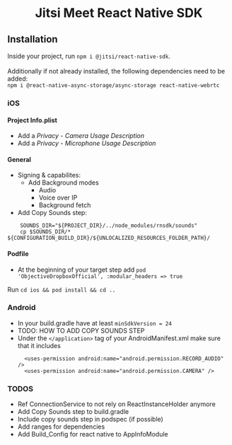 # <p align="center">Jitsi Meet React Native SDK</p>


## Installation
 Inside your project, run `npm i @jitsi/react-native-sdk`.<br/><br/>Additionally if not already installed, the following dependencies need to be added:
 <br/>`npm i @react-native-async-storage/async-storage react-native-webrtc`

 [comment]: # (These deps definitely need to be added manually, more could be neccesary)

### iOS

#### Project Info.plist
- Add a *Privacy - Camera Usage Description*
- Add a *Privacy - Microphone Usage Description*

#### General
- Signing & capabilites:
    - Add Background modes
        - Audio
        - Voice over IP
        - Background fetch
- Add Copy Sounds step:

```
    SOUNDS_DIR="${PROJECT_DIR}/../node_modules/rnsdk/sounds"
    cp $SOUNDS_DIR/* ${CONFIGURATION_BUILD_DIR}/${UNLOCALIZED_RESOURCES_FOLDER_PATH}/
```
#### Podfile
- At the beginning of your target step add `pod 'ObjectiveDropboxOfficial', :modular_headers => true`

Run `cd ios && pod install && cd ..`

### Android

- In your build.gradle have at least `minSdkVersion = 24`
- TODO: HOW TO ADD COPY SOUNDS STEP
- Under the `</application>`  tag of your AndroidManifest.xml make sure that it includes
  ```
    <uses-permission android:name="android.permission.RECORD_AUDIO" />
    <uses-permission android:name="android.permission.CAMERA" />
  ```

### TODOS
- Ref ConnectionService to not rely on ReactInstanceHolder anymore
- Add Copy Sounds step to build.gradle
- Include copy sounds step in podspec (if possible)
- Add ranges for dependencies
- Add Build_Config for react native to AppInfoModule
